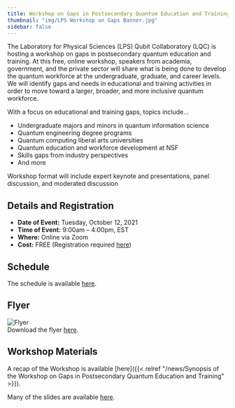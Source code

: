 ```yaml
---
title: Workshop on Gaps in Postsecondary Quantum Education and Training
thumbnail: "img/LPS Workshop on Gaps Banner.jpg"
sidebar: false
---
```


The Laboratory for Physical Sciences (LPS) Qubit Collaboratory (LQC) is hosting a workshop on gaps in postsecondary quantum education and training. At this free, online workshop, speakers from academia, government, and the private sector will share what is being done to develop the quantum workforce at the undergraduate, graduate, and career levels. We will identify gaps and needs in educational and training activities in order to move toward a larger, broader, and more inclusive quantum workforce.

With a focus on educational and training gaps, topics include...

- Undergraduate majors and minors in quantum information science
- Quantum engineering degree programs
- Quantum computing liberal arts universities
- Quantum education and workforce development at NSF
- Skills gaps from industry perspectives
- And more

Workshop format will include expert keynote and presentations, panel discussion, and moderated discussion

## Details and Registration ##

- **Date of Event:**  Tuesday, October 12, 2021
- **Time of Event:**  9:00am – 4:00pm, EST
- **Where:** Online via Zoom
- **Cost:** FREE (Registration required [here](https://forms.gle/FW6zbxetvcA6Pyfy6))

## Schedule ##

The schedule is available [here](https://docs.google.com/document/d/e/2PACX-1vQSKL8hYzU30KdIrBrVQMOjyLtm2cUaUsgwlE6bIUOPXX_F9EhHo5QYcfiQQA8ljrLWHAFdN_lg52Kc/pub).

## Flyer ##

![Flyer](/events/LPS-GAPS-WORKSHOP-3.png)  
Download the flyer [here](/events/LPS-GAPS-WORKSHOP-3.pdf).

## Workshop Materials ##

A recap of the Workshop is available [here]({{< relref "/news/Synopsis of the Workshop on Gaps in Postsecondary Quantum Education and Training" >}}). 

Many of the slides are available [here](https://drive.google.com/drive/folders/1QL50ERSIppPEpOJK8zJeWpex18BdsOUx). 
